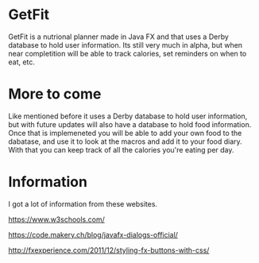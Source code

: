# GetFit
GetFit is a nutrional planner made in Java FX and that uses a Derby database to hold user information. Its still very much in alpha, but when near completition
will be able to track calories, set reminders on when to eat, etc.

# More to come
Like mentioned before it uses a Derby database to hold user information, but with future updates will also have a database to hold food information.
Once that is implemeneted you will be able to add your own food to the dabatase, and use it to look at the macros and add it to your food diary.
With that you can keep track of all the calories you're eating per day.

# Information
I got a lot of information from these websites.

https://www.w3schools.com/

https://code.makery.ch/blog/javafx-dialogs-official/

http://fxexperience.com/2011/12/styling-fx-buttons-with-css/
